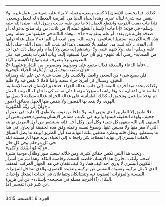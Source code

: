 ------------------------------------------------------------------------

كذلك. فما يحسب للإنسان إلا كسبه وسعيه وعمله. لا يزاد عليه شيء من عمل
غيره. ولا ينقص منه شيء ليناله غيره. وهذه الحياة الدنيا هي الفرصة المعطاة
له ليعمل ويسعى. فإذا مات ذهبت الفرصة وانقطع العمل. إلا ما نص عليه حديث
رسول الله- صلى الله عليه وسلم- في قوله: «إذا مات الإنسان انقطع عمله إلا
من ثلاث: من ولد صالح يدعو له. أو صدقة جارية من بعده. أو علم ينتفع به»
«1» .. وهذه الثلاثة في حقيقتها من عمله. ومن هذه الآية الكريمة استنبط
الشافعي- رحمه الله- ومن اتبعه أن القراءة لا يصل إهداء ثوابها إلى الموتى،
لأنه ليس من عملهم ولا كسبهم. ولهذا لم يندب إليه رسول الله- صلى الله عليه
وسلم- أمته، ولا حثهم عليه، ولا أرشدهم إليه بنص ولا إيماء، ولم ينقل ذلك
عن أحد من الصحابة- رضي الله عنهم- ولو كان خيرا لسبقونا إليه. وباب
القربات يقتصر فيه على النصوص، ولا يتصرف فيه بأنواع الأقيسة والآراء.  
فأما الدعاء والصدقة فذاك مجمع على وصولهما ومنصوص من الشارع عليهما «2»
..  
«وَأَنَّ سَعْيَهُ سَوْفَ يُرى. ثُمَّ يُجْزاهُ الْجَزاءَ الْأَوْفى» ..  
فلن يضيع شيء من السعي والعمل والكسب ولن يغيب شيء عن علم الله وميزانه
الدقيق. وسينال كل امرئ جزاء سعيه وافيا كاملا لا نقص فيه ولا ظلم.  
وكذلك يتحدد مبدأ فردية التبعة، إلى جانب عدالة الجزاء. فتتحقق للإنسان
قيمته الإنسانية. القائمة على اعتباره مخلوقا راشدا مسؤولا مؤتمنا على نفسه
كريما تتاح له الفرصة للعمل ثم يؤخذ بما عمل وتتحقق له كذلك الطمأنينة على
عدالة الجزاء. عدالة مطلقة لا يميل بها الهوى، ولا يقعد بها القصور، ولا
ينقص منها الجهل بحقائق الأمور.  
«وَأَنَّ إِلى رَبِّكَ الْمُنْتَهى» ..  
فلا طريق إلا الطريق الذي ينتهي إليه. ولا ملجأ من دونه. ولا مأوى إلا
داره: في نعيم أو جحيم.. ولهذه الحقيقة قيمتها وأثرها في تكييف مشاعر
الإنسان وتصوره فحين يحس أن المنتهى إلى الله منتهى كل شيء وكل أمر. وكل
أحد. فإنه يستشعر من أول الطريق نهايته التي لا مفر منها ولا محيص عنها.
ويصوغ نفسه وعمله وفق هذه الحقيقة أو يحاول في هذا ما يستطيع. ويظل قلبه
ونظره معلقين بتلك النهاية منذ أول الطريق! وبعد ما يصل السياق بالقلب
البشري إلى نهاية المطاف يكر راجعا به إلى الحياة، يريه فيها آثار مشيئة
الله.  
في كل مرحلة، وفي كل حال:  
«وَأَنَّهُ هُوَ أَضْحَكَ وَأَبْكى» ..  
وتحت هذا النص تكمن حقائق كثيرة. ومن خلاله تنبعث صور وظلال موحية
مثيرة..  
أضحك وأبكى.. فأودع هذا الإنسان خاصية الضحك وخاصية البكاء. وهما سر من
أسرار التكوين البشري لا يدري أحد كيف هما، ولا كيف تقعان في هذا الجهاز
المركب المعقد، الذي لا يقل تركيبه وتعقيده النفسي عن تركيبه وتعقيده
العضوي. والذي تتداخل المؤثرات النفسية والمؤثرات العضوية فيه وتتشابكان
وتتفاعلان في إحداث الضحك وإحداث البكاء. (1) أخرجه مسلم في صحيحه-
بإسناده- عن أبي هريرة.  
(2) ابن كثير في التفسير.

------------------------------------------------------------------------

الجزء: 6 ¦ الصفحة: 3415
